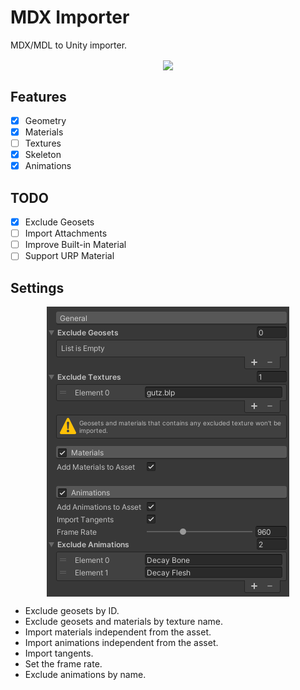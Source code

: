 # MDX Importer

MDX/MDL to Unity importer.

<p align="center"><img align="center" src="Documentation~/preview.gif"></p>

## Features

- [x] Geometry
- [x] Materials
- [ ] Textures
- [x] Skeleton
- [x] Animations

## TODO

- [x] Exclude Geosets
- [ ] Import Attachments
- [ ] Improve Built-in Material
- [ ] Support URP Material

## Settings

<p align="center"><img align="center" src="Documentation~/mdx_import_settings.png"></p>

* Exclude geosets by ID.
* Exclude geosets and materials by texture name.
* Import materials independent from the asset.
* Import animations independent from the asset.
* Import tangents.
* Set the frame rate.
* Exclude animations by name.